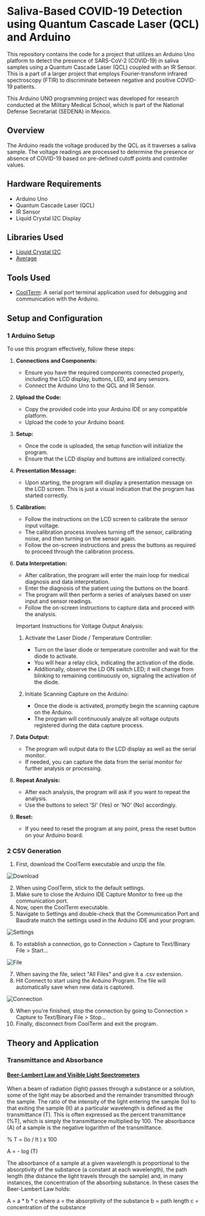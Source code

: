 # Saliva-Based COVID-19 Detection using Quantum Cascade Laser (QCL) and Arduino

This repository contains the code for a project that utilizes an Arduino Uno platform to detect the presence of SARS-CoV-2 (COVID-19) in saliva samples using a Quantum Cascade Laser (QCL) coupled with an IR Sensor. This is a part of a larger project that employs Fourier-transform infrared spectroscopy (FTIR) to discriminate between negative and positive COVID-19 patients.

This Arduino UNO programming project was developed for research conducted at the Military Medical School, which is part of the National Defense Secretariat (SEDENA) in Mexico.

## Overview

The Arduino reads the voltage produced by the QCL as it traverses a saliva sample. The voltage readings are processed to determine the presence or absence of COVID-19 based on pre-defined cutoff points and controller values.

## Hardware Requirements

- Arduino Uno
- Quantum Cascade Laser (QCL)
- IR Sensor
- Liquid Crystal I2C Display

## Libraries Used

- [Liquid Crystal I2C](https://www.arduinolibraries.info/libraries/liquid-crystal-i2-c)
- [Average](https://github.com/MajenkoLibraries/Average)

## Tools Used

- [CoolTerm](https://freeware.the-meiers.org/): A serial port terminal application used for debugging and communication with the Arduino.

## Setup and Configuration

### 1 Arduino Setup

To use this program effectively, follow these steps:

1. **Connections and Components:**
   - Ensure you have the required components connected properly, including the LCD display, buttons, LED, and any sensors.
   - Connect the Arduino Uno to the QCL and IR Sensor.

2. **Upload the Code:**
   - Copy the provided code into your Arduino IDE or any compatible platform.
   - Upload the code to your Arduino board.

3. **Setup:**
   - Once the code is uploaded, the setup function will initialize the program.
   - Ensure that the LCD display and buttons are initialized correctly.

4. **Presentation Message:**
   - Upon starting, the program will display a presentation message on the LCD screen. This is just a visual indication that the program has started correctly.

5. **Calibration:**
   - Follow the instructions on the LCD screen to calibrate the sensor input voltage.
   - The calibration process involves turning off the sensor, calibrating noise, and then turning on the sensor again.
   - Follow the on-screen instructions and press the buttons as required to proceed through the calibration process.

6. **Data Interpretation:**
   - After calibration, the program will enter the main loop for medical diagnosis and data interpretation.
   - Enter the diagnosis of the patient using the buttons on the board.
   - The program will then perform a series of analyses based on user input and sensor readings.
   - Follow the on-screen instructions to capture data and proceed with the analysis.

    Important Instructions for Voltage Output Analysis:

    1) Activate the Laser Diode / Temperature Controller:
        * Turn on the laser diode or temperature controller and wait for the diode to activate.
        * You will hear a relay click, indicating the activation of the diode.
        * Additionally, observe the LD ON switch LED; it will change from blinking to remaining continuously on, signaling the activation of the diode.
    
    2) Initiate Scanning Capture on the Arduino:
        * Once the diode is activated, promptly begin the scanning capture on the Arduino.
        * The program will continuously analyze all voltage outputs registered during the data capture process.

7. **Data Output:**
   - The program will output data to the LCD display as well as the serial monitor.
   - If needed, you can capture the data from the serial monitor for further analysis or processing.

8. **Repeat Analysis:**
   - After each analysis, the program will ask if you want to repeat the analysis.
   - Use the buttons to select 'SI' (Yes) or 'NO' (No) accordingly.

9. **Reset:**
   - If you need to reset the program at any point, press the reset button on your Arduino board.

### 2 CSV Generation

1. First, download the CoolTerm executable and unzip the file.

![Download](https://github.com/hectorzayas/SEDENACovid/blob/master/READMECaptures/1.jpg)

2. When using CoolTerm, stick to the default settings.
3. Make sure to close the Arduino IDE Capture Monitor to free up the communication port.
4. Now, open the CoolTerm executable.
5. Navigate to Settings and double-check that the Communication Port and Baudrate match the settings used in the Arduino IDE and your program.

![Settings](https://github.com/hectorzayas/SEDENACovid/blob/master/READMECaptures/2.jpg)

6. To establish a connection, go to Connection > Capture to Text/Binary File > Start...

![File](https://github.com/hectorzayas/SEDENACovid/blob/master/READMECaptures/3.jpg)

7. When saving the file, select "All Files" and give it a .csv extension.
8. Hit Connect to start using the Arduino Program. The file will automatically save when new data is captured.

![Connection](https://github.com/hectorzayas/SEDENACovid/blob/master/READMECaptures/4.jpg)

9. When you're finished, stop the connection by going to Connection > Capture to Text/Binary File > Stop...
10. Finally, disconnect from CoolTerm and exit the program.

## Theory and Application

### Transmittance and Absorbance

#### [Beer-Lambert Law and Visible Light Spectrometers](https://dept.harpercollege.edu/chemistry/chm/100/dgodambe/thedisk/labtech/spec20.htm)

When a beam of radiation (light) passes through a substance or a solution, some of the light may be absorbed and the remainder transmitted through the sample. The ratio of the intensity of the light entering the sample (Io) to that exiting the sample (It) at a particular wavelength is defined as the transmittance (T). This is often expressed as the percent transmittance (%T), which is simply the transmittance multiplied by 100. The absorbance (A) of a sample is the negative logarithm of the transmittance.

% T = (Io / It ) x 100

A = - log (T)

The absorbance of a sample at a given wavelength is proportional to the absorptivity of the substance (a constant at each wavelength), the path length (the distance the light travels through the sample) and, in many instances, the concentration of the absorbing substance. In these cases the Beer-Lambert Law holds:

A = a * b * c
where
a = the absorptivity of the substance
b = path length
c = concentration of the substance
